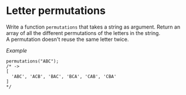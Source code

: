 # Letter permutations

Write a function `permutations` that takes a string as argument. Return an array of all the different permutations of the letters in the string.   
A permutation doesn't reuse the same letter twice.

*Example*

```
permutations("ABC");
/* ->
[
  'ABC', 'ACB', 'BAC', 'BCA', 'CAB', 'CBA'
]
*/

```
